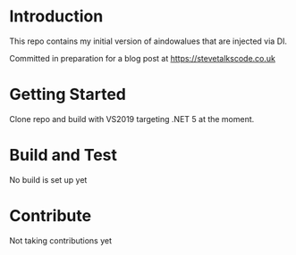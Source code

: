 # Introduction 
This repo contains my initial version of aindowalues that are injected via DI. 

Committed in preparation for a blog post at https://stevetalkscode.co.uk

# Getting Started
Clone repo and build with VS2019 targeting .NET 5 at the moment.

# Build and Test
No build is set up yet

# Contribute
Not taking contributions yet